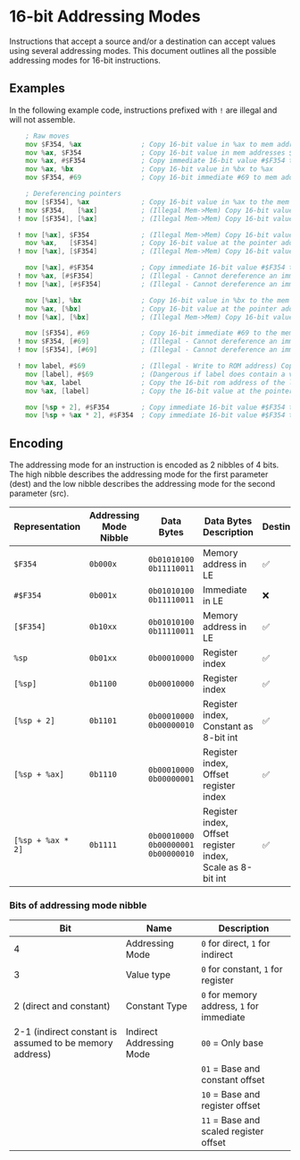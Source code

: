 # 16-bit Addressing Modes

Instructions that accept a source and/or a destination can accept values using several addressing modes.
This document outlines all the possible addressing modes for 16-bit instructions.

## Examples

In the following example code, instructions prefixed with `!` are illegal and will not assemble.

```asm
    ; Raw moves
    mov $F354, %ax               ; Copy 16-bit value in %ax to mem address $F354-F355
    mov %ax, $F354               ; Copy 16-bit value in mem addresses $F354-F355 to %ax
    mov %ax, #$F354              ; Copy immediate 16-bit value #$F354 to %ax
    mov %ax, %bx                 ; Copy 16-bit value in %bx to %ax
    mov $F354, #69               ; Copy 16-bit immediate #69 to mem address $F354-F355

    ; Dereferencing pointers
    mov [$F354], %ax             ; Copy 16-bit value in %ax to the mem address stored as a 16-bit pointer in $F354-F355
  ! mov $F354,   [%ax]           ; (Illegal Mem->Mem) Copy 16-bit value at the pointer address stored in %ax to the mem address $F354-F355
  ! mov [$F354], [%ax]           ; (Illegal Mem->Mem) Copy 16-bit value at the pointer address stored in %ax to the mem address stored as a 16-bit pointer in $F354-F355

  ! mov [%ax], $F354             ; (Illegal Mem->Mem) Copy 16-bit value in mem addresses $F354-F355 to the mem address stored as a 16-bit pointer in %ax
    mov %ax,   [$F354]           ; Copy 16-bit value at the pointer address stored in mem addresses $F354-F355 to %ax
  ! mov [%ax], [$F354]           ; (Illegal Mem->Mem) Copy 16-bit value at the pointer address stored in mem addresses $F354-F355 to the mem address stored as a 16-bit pointer in %ax

    mov [%ax], #$F354            ; Copy immediate 16-bit value #$F354 to the mem address stored as a 16-bit pointer %ax
  ! mov %ax, [#$F354]            ; (Illegal - Cannot dereference an immediate)
  ! mov [%ax], [#$F354]          ; (Illegal - Cannot dereference an immediate)

    mov [%ax], %bx               ; Copy 16-bit value in %bx to the mem address stored as a 16-bit pointer in %ax
    mov %ax, [%bx]               ; Copy 16-bit value at the pointer address stored in %bx to %ax
  ! mov [%ax], [%bx]             ; (Illegal Mem->Mem) Copy 16-bit value at the pointer address stored in %bx to the mem address stored as a 16-bit pointer in %ax

    mov [$F354], #69             ; Copy 16-bit immediate #69 to the mem address stored as a 16-bit pointer in $F354-F355
  ! mov $F354, [#69]             ; (Illegal - Cannot dereference an immediate)
  ! mov [$F354], [#69]           ; (Illegal - Cannot dereference an immediate)

  ! mov label, #$69              ; (Illegal - Write to ROM address) Copy the 16-bit immediate #$69 into the address of the label
    mov [label], #$69            ; (Dangerous if label does contain a valid ram address) Copy the 16-bit immediate #$69 into the mem address stored as a 16-bit pointer at the labels address in rom
    mov %ax, label               ; Copy the 16-bit rom address of the label into %ax
    mov %ax, [label]             ; Copy the 16-bit value at the pointer address stored in address of the label into %ax

    mov [%sp + 2], #$F354        ; Copy immediate 16-bit value #$F354 to the mem address computed by adding 2 to the stack pointer (%sp)
    mov [%sp + %ax * 2], #$F354  ; Copy immediate 16-bit value #$F354 to the mem address computed by adding 2 multiplied by the value in %ax to the stack pointer (%sp)
```

## Encoding

The addressing mode for an instruction is encoded as 2 nibbles of 4 bits.
The high nibble describes the addressing mode for the first parameter (dest) and the low nibble describes the addressing mode for the second parameter (src).

| Representation    | Addressing Mode Nibble | Data Bytes                             | Data Bytes Description                                    | Destination | Source |
| ----------------- | ---------------------- | -------------------------------------- | --------------------------------------------------------- | ----------- | ------ |
| `$F354`           | `0b000x`               | `0b01010100` `0b11110011`              | Memory address in LE                                      | ✅          | ✅     |
| `#$F354`          | `0b001x`               | `0b01010100` `0b11110011`              | Immediate in LE                                           | ❌          | ✅     |
| `[$F354]`         | `0b10xx`               | `0b01010100` `0b11110011`              | Memory address in LE                                      | ✅          | ✅     |
| `%sp`             | `0b01xx`               | `0b00010000`                           | Register index                                            | ✅          | ✅     |
| `[%sp]`           | `0b1100`               | `0b00010000`                           | Register index                                            | ✅          | ✅     |
| `[%sp + 2]`       | `0b1101`               | `0b00010000` `0b00000010`              | Register index, Constant as 8-bit int                     | ✅          | ✅     |
| `[%sp + %ax]`     | `0b1110`               | `0b00010000` `0b00000001`              | Register index, Offset register index                     | ✅          | ✅     |
| `[%sp + %ax * 2]` | `0b1111`               | `0b00010000` `0b00000001` `0b00000010` | Register index, Offset register index, Scale as 8-bit int | ✅          | ✅     |

### Bits of addressing mode nibble

| Bit                                                     | Name                     | Description                               |
| ------------------------------------------------------- | ------------------------ | ----------------------------------------- |
| 4                                                       | Addressing Mode          | `0` for direct, `1` for indirect          |
| 3                                                       | Value type               | `0` for constant, `1` for register        |
| 2 (direct and constant)                                 | Constant Type            | `0` for memory address, `1` for immediate |
| 2-1 (indirect constant is assumed to be memory address) | Indirect Addressing Mode | `00` = Only base                          |
|                                                         |                          | `01` = Base and constant offset           |
|                                                         |                          | `10` = Base and register offset           |
|                                                         |                          | `11` = Base and scaled register offset    |